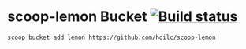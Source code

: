 # scoop-lemon Bucket [![Build status](https://img.shields.io/appveyor/ci/hoilc/scoop-lemon/master.svg?style=popout&logo=appveyor&label=AppVeyor)](https://ci.appveyor.com/project/hoilc/scoop-lemon/branch/master)

`scoop bucket add lemon https://github.com/hoilc/scoop-lemon`
